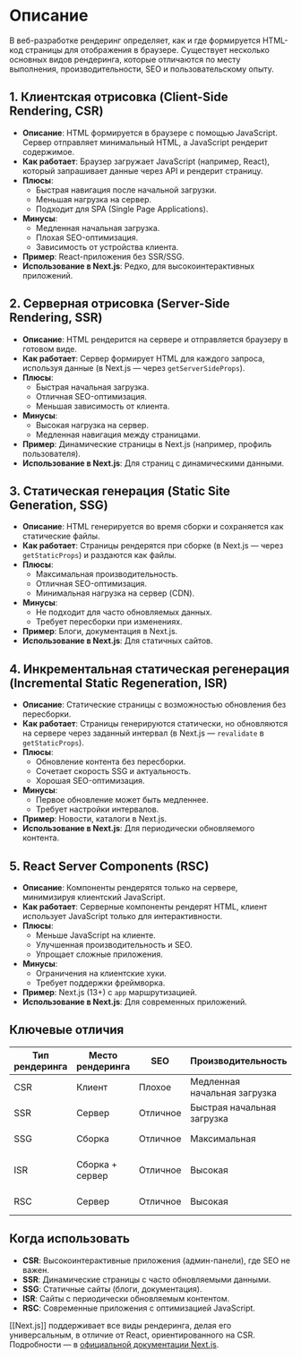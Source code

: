 # Описание

В веб-разработке рендеринг определяет, как и где формируется HTML-код страницы для отображения в браузере. Существует несколько основных видов рендеринга, которые отличаются по месту выполнения, производительности, SEO и пользовательскому опыту.

## 1. Клиентская отрисовка (Client-Side Rendering, CSR)

- **Описание**: HTML формируется в браузере с помощью JavaScript. Сервер отправляет минимальный HTML, а JavaScript рендерит содержимое.
- **Как работает**: Браузер загружает JavaScript (например, React), который запрашивает данные через API и рендерит страницу.
- **Плюсы**:
    - Быстрая навигация после начальной загрузки.
    - Меньшая нагрузка на сервер.
    - Подходит для SPA (Single Page Applications).
- **Минусы**:
    - Медленная начальная загрузка.
    - Плохая SEO-оптимизация.
    - Зависимость от устройства клиента.
- **Пример**: React-приложения без SSR/SSG.
- **Использование в Next.js**: Редко, для высокоинтерактивных приложений.

## 2. Серверная отрисовка (Server-Side Rendering, SSR)

- **Описание**: HTML рендерится на сервере и отправляется браузеру в готовом виде.
- **Как работает**: Сервер формирует HTML для каждого запроса, используя данные (в Next.js — через `getServerSideProps`).
- **Плюсы**:
    - Быстрая начальная загрузка.
    - Отличная SEO-оптимизация.
    - Меньшая зависимость от клиента.
- **Минусы**:
    - Высокая нагрузка на сервер.
    - Медленная навигация между страницами.
- **Пример**: Динамические страницы в Next.js (например, профиль пользователя).
- **Использование в Next.js**: Для страниц с динамическими данными.

## 3. Статическая генерация (Static Site Generation, SSG)

- **Описание**: HTML генерируется во время сборки и сохраняется как статические файлы.
- **Как работает**: Страницы рендерятся при сборке (в Next.js — через `getStaticProps`) и раздаются как файлы.
- **Плюсы**:
    - Максимальная производительность.
    - Отличная SEO-оптимизация.
    - Минимальная нагрузка на сервер (CDN).
- **Минусы**:
    - Не подходит для часто обновляемых данных.
    - Требует пересборки при изменениях.
- **Пример**: Блоги, документация в Next.js.
- **Использование в Next.js**: Для статичных сайтов.

## 4. Инкрементальная статическая регенерация (Incremental Static Regeneration, ISR)

- **Описание**: Статические страницы с возможностью обновления без пересборки.
- **Как работает**: Страницы генерируются статически, но обновляются на сервере через заданный интервал (в Next.js — `revalidate` в `getStaticProps`).
- **Плюсы**:
    - Обновление контента без пересборки.
    - Сочетает скорость SSG и актуальность.
    - Хорошая SEO-оптимизация.
- **Минусы**:
    - Первое обновление может быть медленнее.
    - Требует настройки интервалов.
- **Пример**: Новости, каталоги в Next.js.
- **Использование в Next.js**: Для периодически обновляемого контента.

## 5. React Server Components (RSC)

- **Описание**: Компоненты рендерятся только на сервере, минимизируя клиентский JavaScript.
- **Как работает**: Серверные компоненты рендерят HTML, клиент использует JavaScript только для интерактивности.
- **Плюсы**:
    - Меньше JavaScript на клиенте.
    - Улучшенная производительность и SEO.
    - Упрощает сложные приложения.
- **Минусы**:
    - Ограничения на клиентские хуки.
    - Требует поддержки фреймворка.
- **Пример**: Next.js (13+) с `app` маршрутизацией.
- **Использование в Next.js**: Для современных приложений.

## Ключевые отличия

|Тип рендеринга|Место рендеринга|SEO|Производительность|Нагрузка на сервер|Использование в Next.js|
|---|---|---|---|---|---|
|CSR|Клиент|Плохое|Медленная начальная загрузка|Низкая|Редко, для SPA|
|SSR|Сервер|Отличное|Быстрая начальная загрузка|Высокая|Динамические страницы|
|SSG|Сборка|Отличное|Максимальная|Минимальная|Статичные сайты|
|ISR|Сборка + сервер|Отличное|Высокая|Низкая|Обновляемый статичный контент|
|RSC|Сервер|Отличное|Высокая|Средняя|Современные приложения|

## Когда использовать

- **CSR**: Высокоинтерактивные приложения (админ-панели), где SEO не важен.
- **SSR**: Динамические страницы с часто обновляемыми данными.
- **SSG**: Статичные сайты (блоги, документация).
- **ISR**: Сайты с периодически обновляемым контентом.
- **RSC**: Современные приложения с оптимизацией JavaScript.

[[Next.js]] поддерживает все виды рендеринга, делая его универсальным, в отличие от React, ориентированного на CSR. Подробности — в [официальной документации Next.js](https://nextjs.org/docs).    
